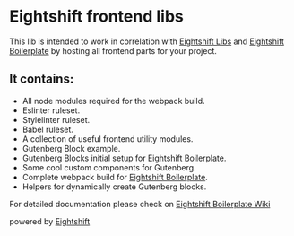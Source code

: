 # Eightshift frontend libs

This lib is intended to work in correlation with [Eightshift Libs](https://github.com/infinum/eightshift-libs/) and [Eightshift Boilerplate](https://github.com/infinum/eightshift-boilerplate) by hosting all frontend parts for your project.
 
## It contains:
- All node modules required for the webpack build.
- Eslinter ruleset.
- Stylelinter ruleset.
- Babel ruleset.
- A collection of useful frontend utility modules.
- Gutenberg Block example.
- Gutenberg Blocks initial setup for [Eightshift Boilerplate](https://github.com/infinum/eightshift-boilerplate).
- Some cool custom components for Gutenberg.
- Complete webpack build for [Eightshift Boilerplate](https://github.com/infinum/eightshift-boilerplate).
- Helpers for dynamically create Gutenberg blocks.

For detailed documentation please check on [Eightshift Boilerplate Wiki](https://github.com/infinum/eightshift-boilerplate/wiki)


powered by [Eightshift](https://eightshift.com)

